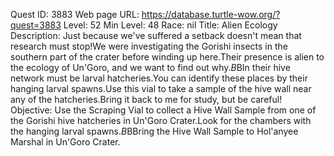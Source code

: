Quest ID: 3883
Web page URL: https://database.turtle-wow.org/?quest=3883
Level: 52
Min Level: 48
Race: nil
Title: Alien Ecology
Description: Just because we've suffered a setback doesn't mean that research must stop!We were investigating the Gorishi insects in the southern part of the crater before winding up here.Their presence is alien to the ecology of Un'Goro, and we want to find out why.$B$BIn their hive network must be larval hatcheries.You can identify these places by their hanging larval spawns.Use this vial to take a sample of the hive wall near any of the hatcheries.Bring it back to me for study, but be careful!
Objective: Use the Scraping Vial to collect a Hive Wall Sample from one of the Gorishi hive hatcheries in Un'Goro Crater.Look for the chambers with the hanging larval spawns.$B$BBring the Hive Wall Sample to Hol'anyee Marshal in Un'Goro Crater.

